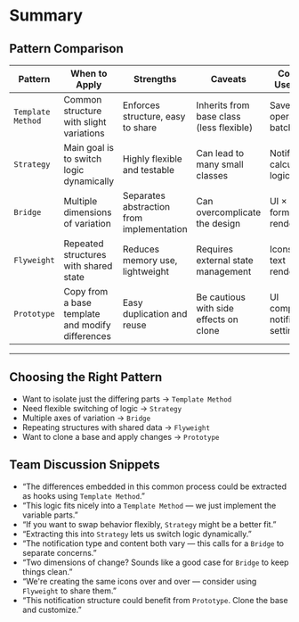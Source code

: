 # Summary

## Pattern Comparison

| Pattern           | When to Apply                                    | Strengths                                 | Caveats                                  | Common Use Cases                       |
| ----------------- | ------------------------------------------------ | ----------------------------------------- | ---------------------------------------- | -------------------------------------- |
| `Template Method` | Common structure with slight variations          | Enforces structure, easy to share         | Inherits from base class (less flexible) | Save operations, batch jobs            |
| `Strategy`        | Main goal is to switch logic dynamically         | Highly flexible and testable              | Can lead to many small classes           | Notifications, calculation logic       |
| `Bridge`          | Multiple dimensions of variation                 | Separates abstraction from implementation | Can overcomplicate the design            | UI × Output format, renderers          |
| `Flyweight`       | Repeated structures with shared state            | Reduces memory use, lightweight           | Requires external state management       | Icons, seats, text rendering           |
| `Prototype`       | Copy from a base template and modify differences | Easy duplication and reuse                | Be cautious with side effects on clone   | UI components, notifications, settings |

---

## Choosing the Right Pattern

- Want to isolate just the differing parts → `Template Method`
- Need flexible switching of logic → `Strategy`
- Multiple axes of variation → `Bridge`
- Repeating structures with shared data → `Flyweight`
- Want to clone a base and apply changes → `Prototype`

## Team Discussion Snippets

- “The differences embedded in this common process could be extracted as hooks using `Template Method`.”
- “This logic fits nicely into a `Template Method` — we just implement the variable parts.”
- “If you want to swap behavior flexibly, `Strategy` might be a better fit.”
- “Extracting this into `Strategy` lets us switch logic dynamically.”
- “The notification type and content both vary — this calls for a `Bridge` to separate concerns.”
- “Two dimensions of change? Sounds like a good case for `Bridge` to keep things clean.”
- “We're creating the same icons over and over — consider using `Flyweight` to share them.”
- “This notification structure could benefit from `Prototype`. Clone the base and customize.”
